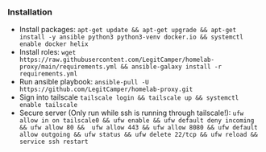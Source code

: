 ### Installation

 - Install packages: `apt-get update && apt-get upgrade && apt-get install -y ansible python3 python3-venv docker.io && systemctl enable docker helix`
 - Install roles: `wget https://raw.githubusercontent.com/LegitCamper/homelab-proxy/main/requirements.yml && ansible-galaxy install -r requirements.yml`
 - Run ansible playbook: `ansible-pull -U https://github.com/LegitCamper/homelab-proxy.git`
 - Sign into tailscale `tailscale login && tailscale up && systemctl enable tailscale`
 - Secure server (Only run while ssh is running through tailscale!): `
   ufw allow in on tailscale0 &&
   ufw enable &&
   ufw default deny incoming &&
   ufw allow 80 && 
   ufw allow 443 &&
   ufw allow 8080 &&
   ufw default allow outgoing &&
   ufw status &&
   ufw delete 22/tcp &&
   ufw reload &&
   service ssh restart
   `

